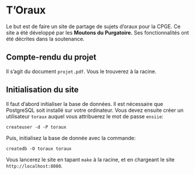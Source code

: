 # T’Oraux

Le but est de faire un site de partage de sujets d’oraux pour la CPGE. Ce site a été développé par les **Moutons du Purgatoire.** Ses fonctionnalités ont été décrites dans la soutenance.


## Compte-rendu du projet

Il s’agit du document `projet.pdf`. Vous le trouverez à la racine.


## Initialisation du site

Il faut d’abord initialiser la base de données. Il est nécessaire que PostgreSQL soit installé sur votre ordinateur. Vous devez ensuite créer un utilisateur `toraux` auquel vous attribuerez le mot de passe `ensiie`:
```
createuser -d -P toraux
```

Puis, initialisez la base de donnée avec la commande:
```
createdb -O toraux toraux
```

Vous lancerez le site en tapant `make` à la racine, et en chargeant le site `http://localhost:8080`.